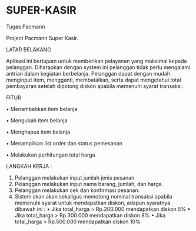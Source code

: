 # SUPER-KASIR
Tugas Pacmann

Project Pacmann Super Kasir.

LATAR BELAKANG

Aplikasi ini bertujuan untuk memberikan pelayanan yang maksimal kepada pelanggan. Diharapkan dengan system ini pelanggan tidak perlu mengalami antrian dalam kegiatan berbelanja. Pelanggan dapat dengan mudah menginput item, mengganti, membatalkan, serta dapat mengetahui total pembayaran setelah dipotong diskon apabila memenuhi syarat transaksi.

FITUR

•	Menambahkan item belanja 

•	Mengubah item belanja 


•	Menghapus item belanja 

•	Menampilkan list order dan status pemesanan 

•	Melakukan perhitungan total harga


LANGKAH KERJA :

1.	Pelanggan melakukan input jumlah jenis pesanan
2.	Pelanggan melakukan input nama barang, jumlah, dan harga.
3.	Pelanggan melakukan cek dan konfirmasi pesanan.
4.	Sistem akan  akan sekaligus memotong nominal transaksi apabila memenuhi syarat untuk mendapatkan diskon, adapun syaratnya dibawah ini :
•	Jika total_harga > Rp.200.000 mendapatkan diskon 5%
•	Jika total_harga > Rp.300.000 mendapatkan diskon 8%
•	Jika total_harga > Rp.500.000 mendapatkan diskon 10%
